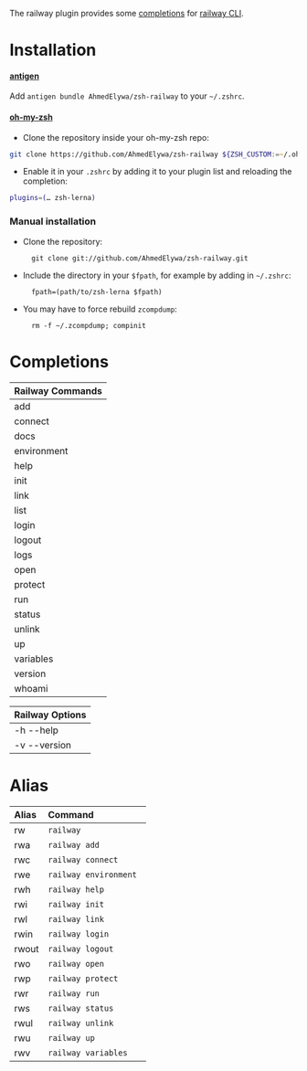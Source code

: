 The railway plugin provides some [completions](#completions) for [railway CLI](https://docs.railway.app/cli/quick-start).

# Installation

#### [antigen](https://github.com/zsh-users/antigen)

Add `antigen bundle AhmedElywa/zsh-railway` to your `~/.zshrc`.

#### [oh-my-zsh](http://github.com/robbyrussell/oh-my-zsh)

* Clone the repository inside your oh-my-zsh repo:

```zsh
git clone https://github.com/AhmedElywa/zsh-railway ${ZSH_CUSTOM:=~/.oh-my-zsh/custom}/plugins/zsh-lerna
```

* Enable it in your `.zshrc` by adding it to your plugin list and reloading the completion:

```zsh
plugins=(… zsh-lerna)
```
### Manual installation

* Clone the repository:

        git clone git://github.com/AhmedElywa/zsh-railway.git

* Include the directory in your `$fpath`, for example by adding in `~/.zshrc`:

        fpath=(path/to/zsh-lerna $fpath)

* You may have to force rebuild `zcompdump`:

        rm -f ~/.zcompdump; compinit

# Completions

| Railway Commands |
| :--------------- |
| add              |
| connect          |
| docs             |
| environment      |
| help             |
| init             |
| link             |
| list             |
| login            |
| logout           |
| logs             |
| open             |
| protect          |
| run              |
| status           |
| unlink           |
| up               |
| variables        |
| version          |
| whoami           |

| Railway Options |
| :-------------- |
| -h --help       |
| -v --version    |

# Alias

| Alias | Command                |
| :---- | :--------------------- |
| rw    | `railway`              |
| rwa   | `railway add `         |
| rwc   | `railway connect `     |
| rwe   | `railway environment ` |
| rwh   | `railway help `        |
| rwi   | `railway init `        |
| rwl   | `railway link `        |
| rwin  | `railway login `       |
| rwout | `railway logout `      |
| rwo   | `railway open `        |
| rwp   | `railway protect `     |
| rwr   | `railway run `         |
| rws   | `railway status `      |
| rwul  | `railway unlink `      |
| rwu   | `railway up `          |
| rwv   | `railway variables `   |
